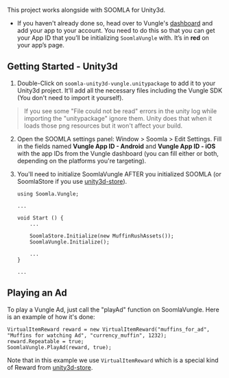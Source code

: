 This project works alongside with SOOMLA for Unity3d.

* If you haven't already done so, head over to Vungle's [dashboard](https://v.vungle.com/dashboard/login) and add your app to your account. You need to do this so that you can get your App ID that you’ll be initializing `SoomlaVungle` with. It’s in **red** on your app’s page.


## Getting Started - Unity3d

1. Double-Click on `soomla-unity3d-vungle.unitypackage` to add it to your Unity3d project. It'll add all the necessary files including the Vungle SDK (You don't need to import it yourself).
> If you see some "File could not be read" errors in the unity log while importing the "unitypackage" ignore    them. Unity does that when it loads those png resources but it won't affect your build.

2. Open the SOOMLA settings panel: Window > Soomla > Edit Settings.  Fill in the fields named **Vungle App ID - Android** and **Vungle App ID - iOS** with the app IDs from the Vungle dashboard (you can fill either or both, depending on the platforms you're targeting).
3. You'll need to initialize SoomlaVungle AFTER you initialized SOOMLA (or SoomlaStore if you use [unity3d-store](https://github.com/soomla/unity3d-store)).

    ```c-sharp
    using Soomla.Vungle;

    ...

    void Start () {
        ...
        
        SoomlaStore.Initialize(new MuffinRushAssets());
        SoomlaVungle.Initialize();
        
        ...
    }

    ...
    ```

## Playing an Ad

To play a Vungle Ad, just call the "playAd" function on SoomlaVungle. Here is an example of how it's done:

```c-sharp
VirtualItemReward reward = new VirtualItemReward("muffins_for_ad", "Muffins for watching Ad", "currency_muffin", 1232);
reward.Repeatable = true;
SoomlaVungle.PlayAd(reward, true);
```

Note that in this example we use `VirtualItemReward` which is a special kind of Reward from [unity3d-store](https://github.com/soomla/unity3d-store).
